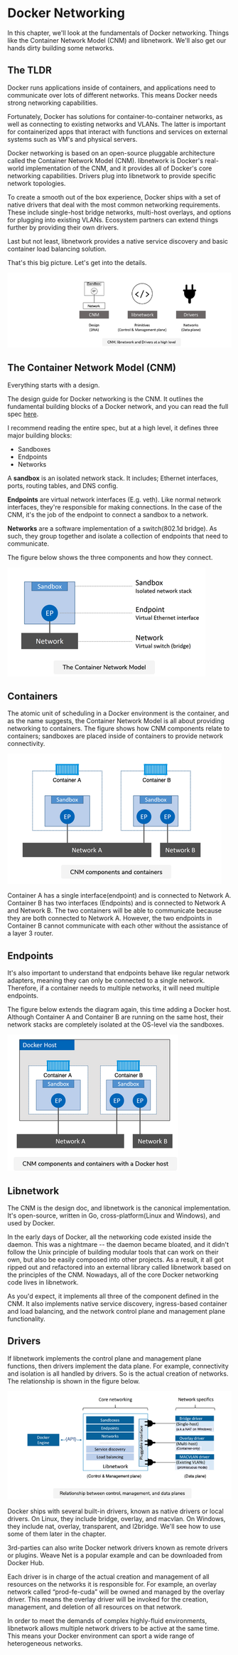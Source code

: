 # Docker Networking

In this chapter, we'll look at the fundamentals of Docker networking. Things like the Container Network Model (CNM) and libnetwork. We'll also get our hands dirty building some networks.


## The TLDR

Docker runs applications inside of containers, and applications need to communicate over lots of different networks. This means Docker needs strong networking capabilities.

Fortunately, Docker has solutions for container-to-container networks, as well as connecting to existing networks and VLANs. The latter is important for containerized apps that interact with functions and services on external systems such as VM's and physical servers.


Docker networking is based on an open-source pluggable architecture called the Container Network Model (CNM). libnetwork is Docker's real-world implementation of the CNM, and it provides all of Docker's core networking capabilities. Drivers plug into libnetwork to provide specific network topologies.

To create a smooth out of the box experience, Docker ships with a set of native drivers that deal with the most common networking requirements. These include single-host bridge networks, multi-host overlays, and options for plugging into existing VLANs. Ecosystem partners can extend things further by providing their own drivers.

Last but not least, libnetwork provides a native service discovery and basic container load balancing solution.

That's this big picture. Let's get into the details.

![](high_level.png)


## The Container Network Model (CNM)

Everything starts with a design.

The design guide for Docker networking is the CNM. It outlines the fundamental building blocks of a Docker network, and you can read the full spec [here](https://github.com/moby/libnetwork/blob/master/docs/design.md).

I recommend reading the entire spec, but at a high level, it defines three major building blocks:
- Sandboxes
- Endpoints
- Networks

A **sandbox** is an isolated network stack. It includes; Ethernet interfaces, ports, routing tables, and DNS config.

**Endpoints** are virtual network interfaces (E.g. veth). Like normal network interfaces, they're responsible for making connections. In the case of the CNM, it's the job of the endpoint to connect a sandbox to a network.

**Networks** are a software implementation of a switch(802.1d bridge). As such, they group together and isolate a collection of endpoints that need to communicate.

The figure below shows the three components and how they connect.

![](cnm.png)

## Containers

The atomic unit of scheduling in a Docker environment is the container, and as the name suggests, the Container Network Model is all about providing networking to containers. The figure shows how CNM components relate to containers; sandboxes are placed inside of containers to provide network connectivity.

![](components_and_containers.png)


Container A has a single interface(endpoint) and is connected to Network A. Container B has two interfaces (Endpoints) and is connected to Network A and Network B. The two containers will be able to communicate because they are both connected to Network A. However, the two endpoints in Container B cannot communicate with each other without the assistance of a layer 3 router.

## Endpoints

It's also important to understand that endpoints behave like regular network adapters, meaning they can only be connected to a single network. Therefore, if a container needs to multiple networks, it will need multiple endpoints.

The figure below extends the diagram again, this time adding a Docker host. Although Container A and Container B are running on the same host, their network stacks are completely isolated at the OS-level via the sandboxes.

![](components_with_host.png)

## Libnetwork

The CNM is the design doc, and libnetwork is the canonical implementation. It's open-source, written in Go, cross-platform(Linux and Windows), and used by Docker.

In the early days of Docker, all the networking code existed inside the daemon. This was a nightmare -- the daemon became bloated, and it didn't follow the Unix principle of building modular tools that can work on their own, but also be easily composed into other projects. As a result, it all got ripped out and refactored into an external library called libnetwork based on the principles of the CNM. Nowadays, all of the core Docker networking code lives in libnetwork.

As you'd expect, it implements all three of the component defined in the CNM. It also implements native service discovery, ingress-based container and load balancing, and the network control plane and management plane functionality.

## Drivers

If libnetwork implements the control plane and management plane functions, then drivers implement the data plane. For example, connectivity and isolation is all handled by drivers. So is the actual creation of networks. The relationship is shown in the figure below.

![](relationship.png)

Docker ships with several built-in drivers, known as native drivers or local drivers. On Linux, they include bridge, overlay, and macvlan. On Windows, they include nat, overlay, transparent, and l2bridge. We'll see how to use some of them later in the chapter.

3rd-parties can also write Docker network drivers known as remote drivers or plugins. Weave Net is a popular example and can be downloaded from Docker Hub.

Each driver is in charge of the actual creation and management of all resources on the networks it is responsible for. For example, an overlay network called “prod-fe-cuda” will be owned and managed by the overlay driver. This means the overlay driver will be invoked for the creation, management, and deletion of all resources on that network.


In order to meet the demands of complex highly-fluid environments, libnetwork allows multiple network drivers to be active at the same time. This means your Docker environment can sport a wide range of heterogeneous networks.

